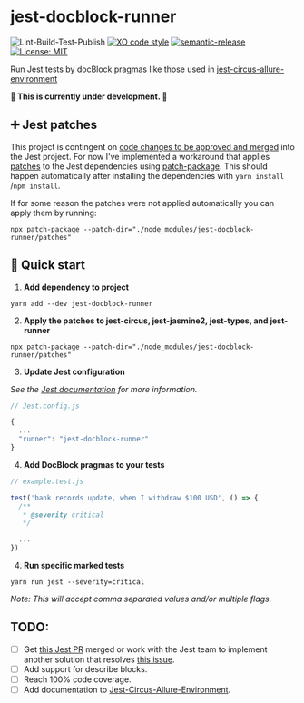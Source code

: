 # jest-docblock-runner

![Lint-Build-Test-Publish](https://github.com/ryparker/jest-allure-runner/workflows/Lint-Build-Test-Publish/badge.svg)
[![XO code style](https://img.shields.io/badge/code_style-XO-5ed9c7.svg)](https://github.com/xojs/xo)
[![semantic-release](https://img.shields.io/badge/%20%20%F0%9F%93%A6%F0%9F%9A%80-semantic--release-e10079.svg)](https://github.com/semantic-release/semantic-release)
[![License: MIT](https://img.shields.io/badge/License-MIT-yellow.svg)](https://opensource.org/licenses/MIT)

Run Jest tests by docBlock pragmas like those used in [jest-circus-allure-environment](https://github.com/ryparker/jest-circus-allure-environment)

**🚧 This is currently under development. 🚧**

## ➕ Jest patches

This project is contingent on [code changes to be approved and merged](https://github.com/facebook/jest/pull/10294) into the Jest project. For now I've implemented a workaround that applies [patches](./patches) to the Jest dependencies using [patch-package](https://github.com/ds300/patch-package). This should happen automatically after installing the dependencies with `yarn install` /`npm install`.

If for some reason the patches were not applied automatically you can apply them by running:
```shell
npx patch-package --patch-dir="./node_modules/jest-docblock-runner/patches"
```

## 🚀 Quick start

1. **Add dependency to project**

```shell
yarn add --dev jest-docblock-runner
```

2. **Apply the patches to jest-circus, jest-jasmine2, jest-types, and jest-runner**

```shell
npx patch-package --patch-dir="./node_modules/jest-docblock-runner/patches"
```

3. **Update Jest configuration**

_See the [Jest documentation](https://jestjs.io/docs/en/configuration#runner-string) for more information._

```js
// Jest.config.js

{
  ...
  "runner": "jest-docblock-runner"
}
```

4. **Add DocBlock pragmas to your tests**

```js
// example.test.js

test('bank records update, when I withdraw $100 USD', () => {
  /**
   * @severity critical
   */

  ...
})
```

4. **Run specific marked tests**

```shell
yarn run jest --severity=critical
```

_Note: This will accept comma separated values and/or multiple flags._

## TODO:

- [ ] Get [this Jest PR](https://github.com/facebook/jest/pull/10294) merged or work with the Jest team to implement another solution that resolves [this issue](https://github.com/facebook/jest/issues/10288).
- [ ] Add support for describe blocks.
- [ ] Reach 100% code coverage.
- [ ] Add documentation to [Jest-Circus-Allure-Environment](https://github.com/ryparker/jest-circus-allure-environment).